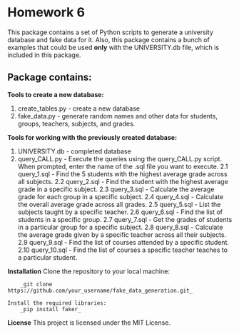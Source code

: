 # Homework 6

This package contains a set of Python scripts to generate a university database and fake data for it.
Also, this package contains a bunch of examples that could be used **only** with the UNIVERSITY.db file, which is included in this package.

## Package contains:

**Tools to create a new database:**
1. create_tables.py - create a new database
2. fake_data.py - generate random names and other data for students, groups, teachers, subjects, and grades.

**Tools for working with the previously created database:**
1. UNIVERSITY.db - completed database
2. query_CALL.py - Execute the queries using the query_CALL.py script. When prompted, enter the name of the .sql file you want to execute.
   2.1 query_1.sql - Find the 5 students with the highest average grade across all subjects.
   2.2 query_2.sql - Find the student with the highest average grade in a specific subject.
   2.3 query_3.sql - Calculate the average grade for each group in a specific subject.
   2.4 query_4.sql - Calculate the overall average grade across all grades.
   2.5 query_5.sql - List the subjects taught by a specific teacher.
   2.6 query_6.sql - Find the list of students in a specific group.
   2.7 query_7.sql - Get the grades of students in a particular group for a specific subject.
   2.8 query_8.sql - Calculate the average grade given by a specific teacher across all their subjects.
   2.9 query_9.sql - Find the list of courses attended by a specific student.
   2.10 query_10.sql - Find the list of courses a specific teacher teaches to a particular student.

**Installation**
Clone the repository to your local machine:


		_git clone https://github.com/your_username/fake_data_generation.git_

	Install the required libraries:
		_pip install faker_

**License**
	This project is licensed under the MIT License.
